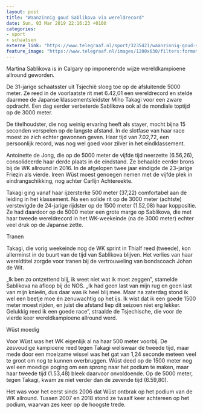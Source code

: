 ```yaml
---
layout: post
title: "Waanzinnig goud Sablikova via wereldrecord"
date: Sun, 03 Mar 2019 22:16:23 +0100
categories: 
- sport 
- schaatsen 
externe_link: "https://www.telegraaf.nl/sport/3235421/waanzinnig-goud-sablikova-via-wereldrecord"
feature_image: "https://www.telegraaf.nl/images/1200x630/filters:format(jpeg):quality(80)/cdn-kiosk-api.telegraaf.nl/e48117b0-3dfe-11e9-85c6-ff84f5ae1891.jpg"
---
```


<p class="intro">Martina Sablikova is in Calgary op imponerende wijze wereldkampioene allround geworden.</p> <p>De 31-jarige schaatsster uit Tsjechië sloeg toe op de afsluitende 5000 meter. Ze reed in de voorlaatste rit met 6.42,01 een wereldrecord en stelde daarmee de Japanse klassementsleidster Miho Takagi voor een zware opdracht. Een dag eerder verbeterde Sablikova ook al de mondiale toptijd op de 3000 meter.</p><p>De titelhoudster, die nog weinig ervaring heeft als stayer, mocht bijna 15 seconden verspelen op de langste afstand. In de slotfase van haar race moest ze zich echter gewonnen geven. Haar tijd van 7.02,72, een persoonlijk record, was nog wel goed voor zilver in het eindklassement.</p><p>Antoinette de Jong, die op de 5000 meter de vijfde tijd neerzette (6.56,26), consolideerde haar derde plaats in de eindstand. Ze behaalde eerder brons bij de WK allround in 2016. In de afgelopen twee jaar eindigde de 23-jarige Friezin als vierde. Ireen Wüst moest genoegen nemen met de vijfde plek in eindrangschikking, nog achter Carlijn Achtereekte.</p><p>Takagi ging vanaf haar ijzersterke 500 meter (37,22) comfortabel aan de leiding in het klassement. Na een solide rit op de 3000 meter (achtste) verstevigde de 24-jarige rijdster op de 1500 meter (1.52,08) haar koppositie. Ze had daardoor op de 5000 meter een grote marge op Sablikova, die met haar tweede wereldrecord in het WK-weekeinde (na de 3000 meter) echter veel druk op de Japanse zette.</p><p>Tranen</p><p>Takagi, die vorig weekeinde nog de WK sprint in Thialf reed (tweede), kon allerminst in de buurt van de tijd van Sablikova blijven. Het verlies van haar wereldtitel zorgde voor tranen bij de vertrouweling van bondscoach Johan de Wit.</p><p>„Ik ben zo ontzettend blij, ik weet niet wat ik moet zeggen”, stamelde Sablikova na afloop bij de NOS. „Ik had geen last van mijn rug en geen last van mijn knieën, dus daar was ik heel blij mee. Maar na zaterdag stond ik wel een beetje moe én zenuwachtig op het ijs. Ik wist dat ik een goede 1500 meter moest rijden, en juist die afstand liep dit seizoen niet erg lekker. Gelukkig reed ik een goede race”, straalde de Tsjechische, die voor de vierde keer wereldkampioene allround werd.</p><p>Wüst moedig</p><p>Voor Wüst was het WK eigenlijk al na haar 500 meter voorbij. De zesvoudige kampioene reed tegen Takagi weliswaar de tweede tijd, maar mede door een moeizame wissel was het gat van 1,24 seconde meteen veel te groot om nog te kunnen overbruggen. Wüst deed op de 1500 meter nog wel een moedige poging om een sprong naar het podium te maken, maar haar tweede tijd (1.53,48) bleek daarvoor onvoldoende. Op de 5000 meter, tegen Takagi, kwam ze niet verder dan de zevende tijd (6.59,80).</p><p>Het was voor het eerst sinds 2006 dat Wüst ontbrak op het podium van de WK allround. Tussen 2007 en 2018 stond ze twaalf keer achtereen op het podium, waarvan zes keer op de hoogste trede.</p>
